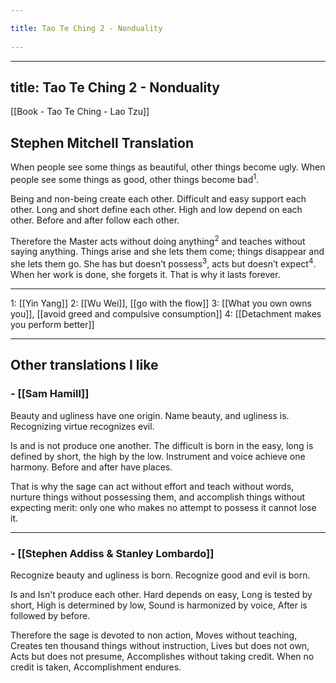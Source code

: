 ```yaml
---
title: Tao Te Ching 2 - Nonduality 
---
```

---
title: Tao Te Ching 2 - Nonduality
---
[[Book - Tao Te Ching - Lao Tzu]]

## Stephen Mitchell Translation

When people see some things as beautiful,
other things become ugly.
When people see some things as good,
other things become bad<sup>1</sup>.

Being and non-being create each other.
Difficult and easy support each other.
Long and short define each other.
High and low depend on each other.
Before and after follow each other.

Therefore the Master
acts without doing anything<sup>2</sup>
and teaches without saying anything.
Things arise and she lets them come;
things disappear and she lets them go.
She has but doesn’t possess<sup>3</sup>,
acts but doesn’t expect<sup>4</sup>.
When her work is done, she forgets it.
That is why it lasts forever.

-----------------
1: [[Yin Yang]]
2: [[Wu Wei]], [[go with the flow]]
3: [[What you own owns you]], [[avoid greed and compulsive consumption]]
4: [[Detachment makes you perform better]]

-------------------

## Other translations I like

### - [[Sam Hamill]]

Beauty and ugliness have one origin.
Name beauty, and ugliness is.
Recognizing virtue recognizes evil.

Is and is not produce one another.
The difficult is born in the easy,
long is defined by short, the high by the low.
Instrument and voice achieve one harmony.
Before and after have places.

That is why the sage can act without effort
and teach without words,
nurture things without possessing them,
and accomplish things without expecting merit:
only one who makes no attempt to possess it
cannot lose it. 

-------------------
### - [[Stephen Addiss & Stanley Lombardo]]

Recognize beauty and ugliness is born.
Recognize good and evil is born.

Is and Isn't produce each other. Hard depends on easy, Long is tested by short,
High is determined by low, Sound is harmonized by voice, After is followed by before.

Therefore the sage is devoted to non action, Moves without teaching,
Creates ten thousand things without instruction, Lives but does not own, Acts but does not presume,
Accomplishes without taking credit. When no credit is taken, Accomplishment endures.
